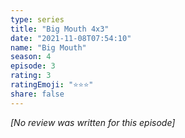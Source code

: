 ```yaml
---
type: series
title: "Big Mouth 4x3"
date: "2021-11-08T07:54:10"
name: "Big Mouth"
season: 4
episode: 3
rating: 3
ratingEmoji: "⭐️⭐️⭐️"
share: false
---
```


*[No review was written for this episode]*

